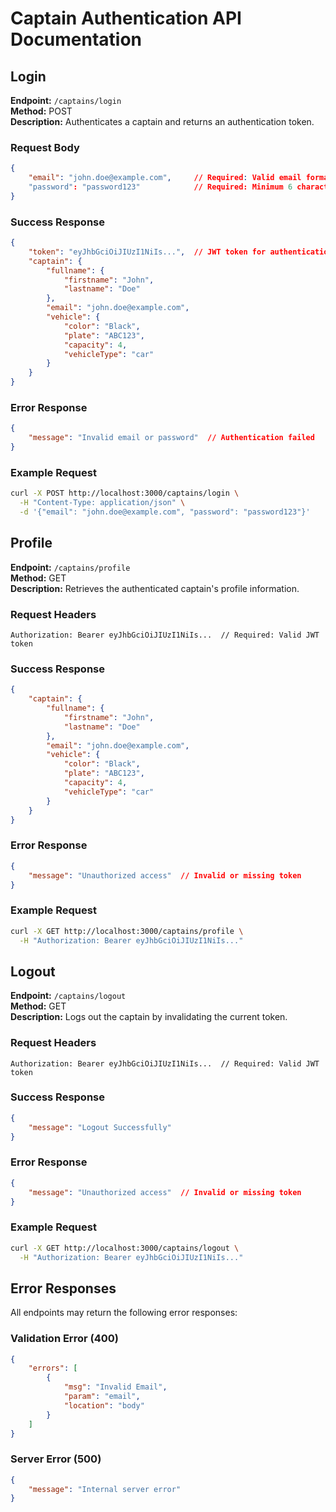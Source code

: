 # Captain Authentication API Documentation

## Login
**Endpoint:** `/captains/login`  
**Method:** POST  
**Description:** Authenticates a captain and returns an authentication token.

### Request Body
```json
{
    "email": "john.doe@example.com",     // Required: Valid email format
    "password": "password123"            // Required: Minimum 6 characters
}
```

### Success Response
```json
{
    "token": "eyJhbGciOiJIUzI1NiIs...",  // JWT token for authentication
    "captain": {
        "fullname": {
            "firstname": "John",
            "lastname": "Doe"
        },
        "email": "john.doe@example.com",
        "vehicle": {
            "color": "Black",
            "plate": "ABC123",
            "capacity": 4,
            "vehicleType": "car"
        }
    }
}
```

### Error Response
```json
{
    "message": "Invalid email or password"  // Authentication failed
}
```

### Example Request
```bash
curl -X POST http://localhost:3000/captains/login \
  -H "Content-Type: application/json" \
  -d '{"email": "john.doe@example.com", "password": "password123"}'
```

## Profile
**Endpoint:** `/captains/profile`  
**Method:** GET  
**Description:** Retrieves the authenticated captain's profile information.

### Request Headers
```
Authorization: Bearer eyJhbGciOiJIUzI1NiIs...  // Required: Valid JWT token
```

### Success Response
```json
{
    "captain": {
        "fullname": {
            "firstname": "John",
            "lastname": "Doe"
        },
        "email": "john.doe@example.com",
        "vehicle": {
            "color": "Black",
            "plate": "ABC123",
            "capacity": 4,
            "vehicleType": "car"
        }
    }
}
```

### Error Response
```json
{
    "message": "Unauthorized access"  // Invalid or missing token
}
```

### Example Request
```bash
curl -X GET http://localhost:3000/captains/profile \
  -H "Authorization: Bearer eyJhbGciOiJIUzI1NiIs..."
```

## Logout
**Endpoint:** `/captains/logout`  
**Method:** GET  
**Description:** Logs out the captain by invalidating the current token.

### Request Headers
```
Authorization: Bearer eyJhbGciOiJIUzI1NiIs...  // Required: Valid JWT token
```

### Success Response
```json
{
    "message": "Logout Successfully"
}
```

### Error Response
```json
{
    "message": "Unauthorized access"  // Invalid or missing token
}
```

### Example Request
```bash
curl -X GET http://localhost:3000/captains/logout \
  -H "Authorization: Bearer eyJhbGciOiJIUzI1NiIs..."
```

## Error Responses
All endpoints may return the following error responses:

### Validation Error (400)
```json
{
    "errors": [
        {
            "msg": "Invalid Email",
            "param": "email",
            "location": "body"
        }
    ]
}
```

### Server Error (500)
```json
{
    "message": "Internal server error"
}
```
